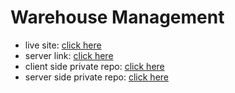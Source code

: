 # Warehouse Management
* live site: [click here](https://warehouse-management-web-3fc33.web.app/)
* server link: [click here](https://desolate-ridge-35981.herokuapp.com/)
* client side private repo: [click here](https://github.com/ProgrammingHeroWC4/warehouse-management-client-side-rkrakibhasan680)
* server side private repo: [click here](https://github.com/ProgrammingHeroWC4/warehouse-management-server-side-rkrakibhasan680)
